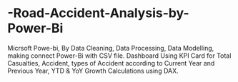 # -Road-Accident-Analysis-by-Power-Bi
Micrsoft Powe-bi, By Data Cleaning, Data Processing, Data Modelling, making connect Power-Bi with CSV file. Dashboard Using KPI Card for Total Casualties, Accident, types of Accident according to Current Year and Previous Year, YTD &amp; YoY Growth Calculations using DAX.
